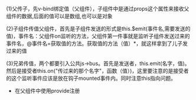 (1)父传子，先v-bind绑定值（父组件），子组件中是通过props这个属性来接收父组件的数据,后面的值可以是数组,也可以是对象

(2)子组件传值父组件，首先是子组件发送的形式是this.$emit(事件名,需要发送的值)，事件名：父组件on监听的方法，父组件第一件事就是监听子组件发送过来的事件名，@事件名=获取值的方法。获取值的方法（值）*，就这样拿到了儿子发过来的值

(3)兄弟传值，两个都要引入公共js->bus。首先是发送者，this.emit(名字，值)。然后是接受者this.on("传过来的那个名字"，函数（值）)，这里要注意的是接受者的这个监听事件应该是放在钩子mounted事件内。同时注意this指向问题。

- 在父组件中使用provide注册